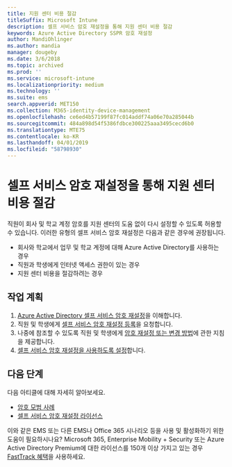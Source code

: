 ```yaml
---
title: 지원 센터 비용 절감
titleSuffix: Microsoft Intune
description: 셀프 서비스 암호 재설정을 통해 지원 센터 비용 절감
keywords: Azure Active Directory SSPR 암호 재설정
author: MandiOhlinger
ms.author: mandia
manager: dougeby
ms.date: 3/6/2018
ms.topic: archived
ms.prod: ''
ms.service: microsoft-intune
ms.localizationpriority: medium
ms.technology: ''
ms.suite: ems
search.appverid: MET150
ms.collection: M365-identity-device-management
ms.openlocfilehash: ce6ed4b57199f87fc014addf74a06e70a285044b
ms.sourcegitcommit: 484a898d54f5386fdbce300225aaa3495cecd6b0
ms.translationtype: MTE75
ms.contentlocale: ko-KR
ms.lasthandoff: 04/01/2019
ms.locfileid: "58798930"
---
```

# <a name="reduce-help-desk-costs-with-self-service-password-reset"></a>셀프 서비스 암호 재설정을 통해 지원 센터 비용 절감

직원이 회사 및 학교 계정 암호를 지원 센터의 도움 없이 다시 설정할 수 있도록 허용할 수 있습니다. 이러한 유형의 셀프 서비스 암호 재설정은 다음과 같은 경우에 권장됩니다.
* 회사와 학교에서 업무 및 학교 계정에 대해 Azure Active Directory를 사용하는 경우
* 직원과 학생에게 인터넷 액세스 권한이 있는 경우
* 지원 센터 비용을 절감하려는 경우

## <a name="action-plan"></a>작업 계획

1. [Azure Active Directory 셀프 서비스 암호 재설정](https://docs.microsoft.com/azure/active-directory/active-directory-passwords-overview)을 이해합니다. 
2. 직원 및 학생에게 [셀프 서비스 암호 재설정 등록](https://docs.microsoft.com/azure/active-directory/active-directory-passwords-reset-register)을 요청합니다.
3. 나중에 참조할 수 있도록 직원 및 학생에게 [암호 재설정 또는 변경 방법](https://docs.microsoft.com/azure/active-directory/active-directory-passwords-update-your-own-password)에 관한 지침을 제공합니다.
4. [셀프 서비스 암호 재설정을 사용하도록 설정](https://docs.microsoft.com/azure/active-directory/active-directory-passwords-getting-started)합니다.

## <a name="next-steps"></a>다음 단계

다음 아티클에 대해 자세히 알아보세요.
* [암호 모범 사례](https://docs.microsoft.com/azure/active-directory/active-directory-secure-passwords) 
* [셀프 서비스 암호 재설정 라이선스](https://docs.microsoft.com/azure/active-directory/active-directory-secure-passwords)

이와 같은 EMS 또는 다른 EMS나 Office 365 시나리오 등을 사용 및 활성화하기 위한 도움이 필요하시나요? Microsoft 365, Enterprise Mobility + Security 또는 Azure Active Directory Premium에 대한 라이선스를 150개 이상 가지고 있는 경우 [FastTrack 혜택](https://docs.microsoft.com/enterprise-mobility-security/solutions/enterprise-mobility-fasttrack-program)을 사용하세요.
